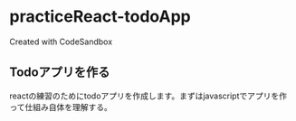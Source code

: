 # practiceReact-todoApp
Created with CodeSandbox

## Todoアプリを作る
reactの練習のためにtodoアプリを作成します。まずはjavascriptでアプリを作って仕組み自体を理解する。